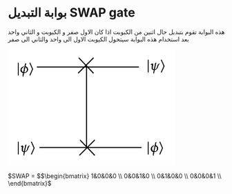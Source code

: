 # بوابة التبديل SWAP gate

هذه البوابة تقوم بتبديل حال اثنين من الكيوبت اذا كان الاول صفر و الكيوبت و الثاني واحد بعد استخدام هذه البوابة
سيتحول الكيوبت الاول الى واحد والثاني الى صفر


![Quantum-SWAP-gate](/docfx_project/images/SWAP-Gate.jpeg)



$SWAP = $$\begin{bmatrix}
1&0&0&0 \\
0&0&1&0 \\
0&1&0&0 \\
0&0&0&1 \\
\end{bmatrix}$
